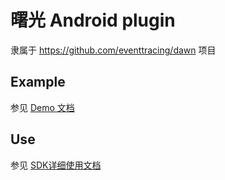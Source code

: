 # 曙光 Android plugin

隶属于 https://github.com/eventtracing/dawn 项目

## Example
参见 [Demo 文档](https://eventtracing.github.io/docs/Demo/Android)

## Use

参见 [SDK详细使用文档](https://eventtracing.github.io/docs/category/Android)
